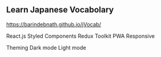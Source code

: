 ## Learn Japanese Vocabolary

https://barindebnath.github.io/jVocab/

React.js
Styled Components
Redux Toolkit
PWA
Responsive

Theming
Dark mode
Light mode
